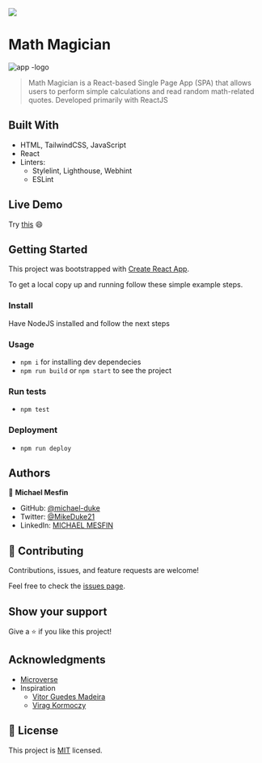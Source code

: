 ![](https://img.shields.io/badge/Microverse-blueviolet)

# Math Magician
![app -logo](https://user-images.githubusercontent.com/84629565/188321993-9a355d7c-9da3-4b3c-9434-c41d6f6004b7.jpg)

> Math Magician is a React-based Single Page App (SPA) that allows users to perform simple calculations and read random math-related quotes. Developed primarily with ReactJS


## Built With

- HTML, TailwindCSS, JavaScript
- React
- Linters:
  - Stylelint, Lighthouse, Webhint
  - ESLint

## Live Demo 

Try [this](https://math-magician-2112.netlify.app/) :smile:


## Getting Started

This project was bootstrapped with [Create React App](https://github.com/facebook/create-react-app).


To get a local copy up and running follow these simple example steps.

### Install
Have NodeJS installed and follow the next steps
### Usage
- `npm i` for installing dev dependecies
- `npm run build` or `npm start` to see the project
### Run tests
- `npm test`
### Deployment
- `npm run deploy`


## Authors

👤 **Michael Mesfin**

- GitHub: [@michael-duke](https://github.com/michael-duke)
- Twitter: [@MikeDuke21](https://twitter.com/MikeDuke21)
- LinkedIn: [MICHAEL MESFIN](https://linkedin.com/in/https://www.linkedin.com/in/michael-21-duke/)

## 🤝 Contributing

Contributions, issues, and feature requests are welcome!

Feel free to check the [issues page](../../issues/).

## Show your support

Give a ⭐️ if you like this project!

## Acknowledgments

- [Microverse](https://microverse.org)
- Inspiration
  - [Vitor Guedes Madeira](https://github.com/VitorGuedesMadeira)
  - [Virag Kormoczy](https://github.com/virag-ky)

## 📝 License

This project is [MIT](./MIT.md) licensed.
